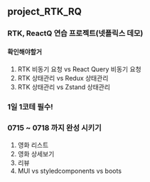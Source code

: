 ## project_RTK_RQ

### RTK, ReactQ 연습 프로젝트(넷플릭스 데모)

#### 확인해야할거

1. RTK 비동기 요청 vs React Query 비동기 요청
2. RTK 상태관리 vs Redux 상태관리
3. RTK 상태관리 vs Zstand 상태관리

### 1일 1코테 필수!

### 0715 ~ 0718 까지 완성 시키기

1. 영화 리스트
2. 영화 상세보기
3. 리뷰
4. MUI vs styledcomponents vs boots

